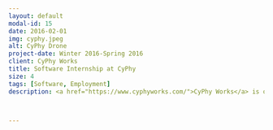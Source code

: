 ```yaml
---
layout: default
modal-id: 15
date: 2016-02-01
img: cyphy.jpeg
alt: CyPhy Drone
project-date: Winter 2016-Spring 2016
client: CyPhy Works
title: Software Internship at CyPhy
size: 4
tags: [Software, Employment]
description: <a href="https://www.cyphyworks.com/">CyPhy Works</a> is one of the leading helicopter drone companies, building rugged, tethered drones used in multiple industries. During my internship, I worked on the data platform team developing a platform that takes all the raw data from the drone and organizes it for users to analyze drones flights. My main project was developing a tool that generates overall summaries of flights to give users a quick snapshot of each flight. Additionally, I set up continuous integration to 

                            

---
```

